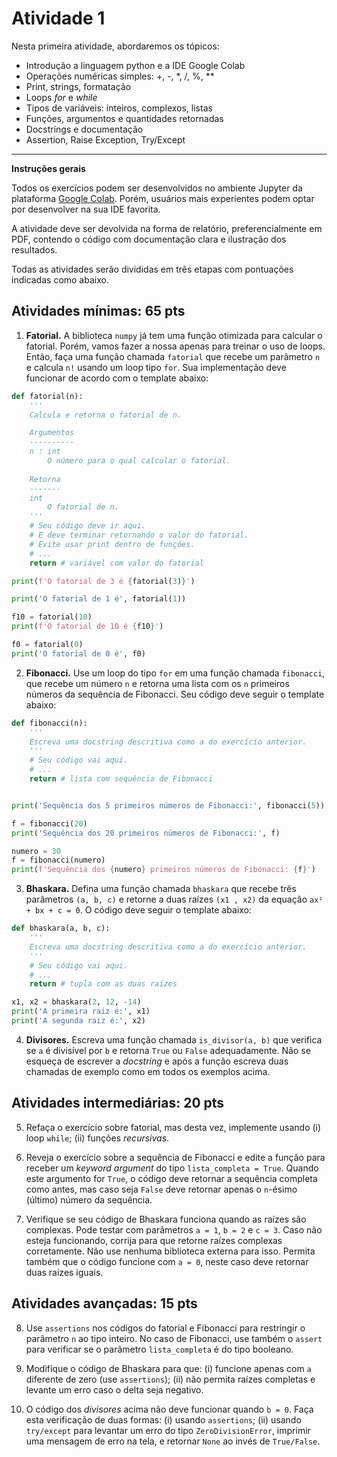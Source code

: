 # Atividade 1

Nesta primeira atividade, abordaremos os tópicos:

- Introdução a linguagem python e a IDE Google Colab
- Operações numéricas simples: +, -, *, /, %, **
- Print, strings, formatação
- Loops *for* e *while*
- Tipos de variáveis: inteiros, complexos, listas
- Funções, argumentos e quantidades retornadas
- Docstrings e documentação
- Assertion, Raise Exception, Try/Except

---

**Instruções gerais**

Todos os exercícios podem ser desenvolvidos no ambiente Jupyter da plataforma [Google Colab](https://colab.research.google.com/). Porém, usuários mais experientes podem optar por desenvolver na sua IDE favorita.

A atividade deve ser devolvida na forma de relatório, preferencialmente em PDF, contendo o código com documentação clara e ilustração dos resultados.

Todas as atividades serão divididas em três etapas com pontuações indicadas como abaixo.

## Atividades mínimas: 65 pts

1. **Fatorial.** A biblioteca `numpy` já tem uma função otimizada para calcular o fatorial. Porém, vamos fazer a nossa apenas para treinar o uso de loops. Então, faça uma função chamada `fatorial` que recebe um parâmetro `n` e calcula `n!` usando um loop tipo `for`. Sua implementação deve funcionar de acordo com o template abaixo:

```python
def fatorial(n):
    '''
    Calcula e retorna o fatorial de n.

    Argumentos
    ----------
    n : int
        O número para o qual calcular o fatorial.
    
    Retorna
    -------
    int
        O fatorial de n.
    '''
    # Seu código deve ir aqui.
    # E deve terminar retornando o valor do fatorial.
    # Evite usar print dentro de funções.
    # ...
    return # variável com valor do fatorial

print(f'O fatorial de 3 é {fatorial(3)}')

print('O fatorial de 1 é', fatorial(1))

f10 = fatorial(10)
print(f'O fatorial de 10 é {f10}')

f0 = fatorial(0)
print('O fatorial de 0 é', f0)
```

2. **Fibonacci.** Use um loop do tipo `for` em uma função chamada `fibonacci`, que recebe um número `n` e retorna uma lista com os `n` primeiros números da sequência de Fibonacci. Seu código deve seguir o template abaixo:

```python
def fibonacci(n):
    '''
    Escreva uma docstring descritiva como a do exercício anterior.
    '''
    # Seu código vai aqui.
    # ...
    return # lista com sequência de Fibonacci


print('Sequência dos 5 primeiros números de Fibonacci:', fibonacci(5))

f = fibonacci(20)
print('Sequência dos 20 primeiros números de Fibonacci:', f)

numero = 30
f = fibonacci(numero)
print(f'Sequência dos {numero} primeiros números de Fibonacci: {f}')
```

3. **Bhaskara.** Defina uma função chamada `bhaskara` que recebe três parâmetros `(a, b, c)` e retorne a duas raízes `(x1 , x2)` da equação `ax² + bx + c = 0`. O código deve seguir o template abaixo:

```python
def bhaskara(a, b, c):
    '''
    Escreva uma docstring descritiva como a do exercício anterior.
    '''
    # Seu código vai aqui.
    # ...
    return # tupla com as duas raízes

x1, x2 = bhaskara(2, 12, -14)
print('A primeira raiz é:', x1)
print('A segunda raiz é:', x2)
```

4. **Divisores.** Escreva uma função chamada `is_divisor(a, b)` que verifica se `a` é divisível por `b` e retorna `True` ou `False` adequadamente. Não se esqueça de escrever a *docstring* e após a função escreva duas chamadas de exemplo como em todos os exemplos acima.

## Atividades intermediárias: 20 pts

5. Refaça o exercício sobre fatorial, mas desta vez, implemente usando (i) loop `while`; (ii) funções *recursivas*.

6. Reveja o exercício sobre a sequência de Fibonacci e edite a função para receber um *keyword argument* do tipo `lista_completa = True`. Quando este argumento for `True`, o código deve retornar a sequência completa como antes, mas caso seja `False` deve retornar apenas o `n`-ésimo (último) número da sequência.

7. Verifique se seu código de Bhaskara funciona quando as raízes são complexas. Pode testar com parâmetros `a = 1`, `b = 2` e `c = 3`. Caso não esteja funcionando, corrija para que retorne raízes complexas corretamente. Não use nenhuma biblioteca externa para isso. Permita também que o código funcione com `a = 0`, neste caso deve retornar duas raízes iguais.

## Atividades avançadas: 15 pts

8. Use `assertions` nos códigos do fatorial e Fibonacci para restringir o parâmetro `n` ao tipo inteiro. No caso de Fibonacci, use também o `assert` para verificar se o parâmetro `lista_completa` é do tipo booleano.

9. Modifique o código de Bhaskara para que: (i) funcione apenas com `a` diferente de zero (use `assertions`); (ii) não permita raízes completas e levante um erro caso o delta seja negativo.

10. O código dos *divisores* acima não deve funcionar quando `b = 0`. Faça esta verificação de duas formas: (i) usando `assertions`; (ii) usando `try/except` para levantar um erro do tipo `ZeroDivisionError`, imprimir uma mensagem de erro na tela, e retornar `None` ao invés de `True/False`.